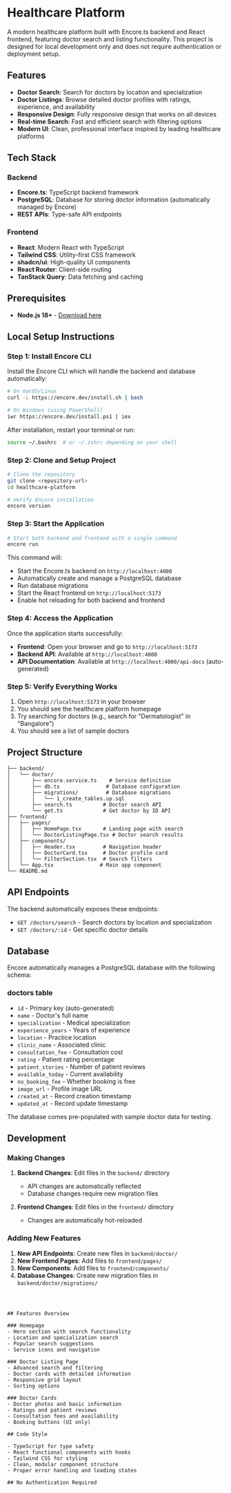 # Healthcare Platform

A modern healthcare platform built with Encore.ts backend and React frontend, featuring doctor search and listing functionality. This project is designed for local development only and does not require authentication or deployment setup.

## Features

- **Doctor Search**: Search for doctors by location and specialization
- **Doctor Listings**: Browse detailed doctor profiles with ratings, experience, and availability
- **Responsive Design**: Fully responsive design that works on all devices
- **Real-time Search**: Fast and efficient search with filtering options
- **Modern UI**: Clean, professional interface inspired by leading healthcare platforms

## Tech Stack

### Backend
- **Encore.ts**: TypeScript backend framework
- **PostgreSQL**: Database for storing doctor information (automatically managed by Encore)
- **REST APIs**: Type-safe API endpoints

### Frontend
- **React**: Modern React with TypeScript
- **Tailwind CSS**: Utility-first CSS framework
- **shadcn/ui**: High-quality UI components
- **React Router**: Client-side routing
- **TanStack Query**: Data fetching and caching

## Prerequisites

- **Node.js 18+** - [Download here](https://nodejs.org/)


## Local Setup Instructions

### Step 1: Install Encore CLI

Install the Encore CLI which will handle the backend and database automatically:

```bash
# On macOS/Linux
curl -L https://encore.dev/install.sh | bash

# On Windows (using PowerShell)
iwr https://encore.dev/install.ps1 | iex
```

After installation, restart your terminal or run:
```bash
source ~/.bashrc  # or ~/.zshrc depending on your shell
```

### Step 2: Clone and Setup Project

```bash
# Clone the repository
git clone <repository-url>
cd healthcare-platform

# Verify Encore installation
encore version
```

### Step 3: Start the Application

```bash
# Start both backend and frontend with a single command
encore run
```

This command will:
- Start the Encore.ts backend on `http://localhost:4000`
- Automatically create and manage a PostgreSQL database
- Run database migrations
- Start the React frontend on `http://localhost:5173`
- Enable hot reloading for both backend and frontend

### Step 4: Access the Application

Once the application starts successfully:

- **Frontend**: Open your browser and go to `http://localhost:5173`
- **Backend API**: Available at `http://localhost:4000`
- **API Documentation**: Available at `http://localhost:4000/api-docs` (auto-generated)

### Step 5: Verify Everything Works

1. Open `http://localhost:5173` in your browser
2. You should see the healthcare platform homepage
3. Try searching for doctors (e.g., search for "Dermatologist" in "Bangalore")
4. You should see a list of sample doctors

## Project Structure

```
├── backend/
│   └── doctor/
│       ├── encore.service.ts    # Service definition
│       ├── db.ts               # Database configuration
│       ├── migrations/         # Database migrations
│       │   └── 1_create_tables.up.sql
│       ├── search.ts          # Doctor search API
│       └── get.ts             # Get doctor by ID API
├── frontend/
│   ├── pages/
│   │   ├── HomePage.tsx       # Landing page with search
│   │   └── DoctorListingPage.tsx # Doctor search results
│   ├── components/
│   │   ├── Header.tsx         # Navigation header
│   │   ├── DoctorCard.tsx     # Doctor profile card
│   │   └── FilterSection.tsx  # Search filters
│   └── App.tsx               # Main app component
└── README.md
```

## API Endpoints

The backend automatically exposes these endpoints:

- `GET /doctors/search` - Search doctors by location and specialization
- `GET /doctors/:id` - Get specific doctor details

## Database

Encore automatically manages a PostgreSQL database with the following schema:

### doctors table
- `id` - Primary key (auto-generated)
- `name` - Doctor's full name
- `specialization` - Medical specialization
- `experience_years` - Years of experience
- `location` - Practice location
- `clinic_name` - Associated clinic
- `consultation_fee` - Consultation cost
- `rating` - Patient rating percentage
- `patient_stories` - Number of patient reviews
- `available_today` - Current availability
- `no_booking_fee` - Whether booking is free
- `image_url` - Profile image URL
- `created_at` - Record creation timestamp
- `updated_at` - Record update timestamp

The database comes pre-populated with sample doctor data for testing.

## Development

### Making Changes

1. **Backend Changes**: Edit files in the `backend/` directory
   - API changes are automatically reflected
   - Database changes require new migration files

2. **Frontend Changes**: Edit files in the `frontend/` directory
   - Changes are automatically hot-reloaded

### Adding New Features

1. **New API Endpoints**: Create new files in `backend/doctor/`
2. **New Frontend Pages**: Add files to `frontend/pages/`
3. **New Components**: Add files to `frontend/components/`
4. **Database Changes**: Create new migration files in `backend/doctor/migrations/`




```



## Features Overview

### Homepage
- Hero section with search functionality
- Location and specialization search
- Popular search suggestions
- Service icons and navigation

### Doctor Listing Page
- Advanced search and filtering
- Doctor cards with detailed information
- Responsive grid layout
- Sorting options

### Doctor Cards
- Doctor photos and basic information
- Ratings and patient reviews
- Consultation fees and availability
- Booking buttons (UI only)

## Code Style

- TypeScript for type safety
- React functional components with hooks
- Tailwind CSS for styling
- Clean, modular component structure
- Proper error handling and loading states

## No Authentication Required




